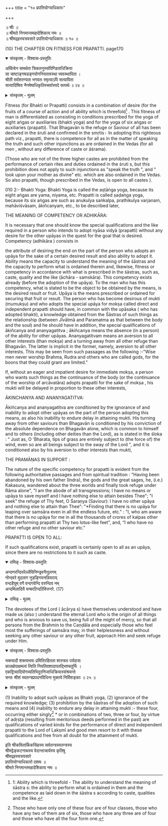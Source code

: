 +++
title = "१० प्रपत्तियोग्याधिकारः"

+++

॥ श्रीः ॥  
॥ श्रीमते निगमान्तमहादेशिकाय नमः ॥  
॥ श्रीमद्रहस्यत्रयसारे प्रपत्तियोग्याधिकारः ॥ १० ॥

(10) THE CHAPTER ON FITNESS FOR PRAPATTI. page170

<details open><summary>संस्कृतम् - विश्वास-प्रस्तुतिः</summary>

अर्थित्वेन समर्थता त्रिकतनुस्संपिण्डिताधिक्रिया  
सा चाष्टाङ्गषडङ्गयोगनियतावस्था व्यवस्थापिता ।  
श्रौती सर्वशरण्यता भगवतः स्मृत्याऽपि सत्यापिता  
सत्यादिष्विव नैगमेष्वधिकृतिस्सर्वास्पदे सत्पथे ॥ २४ ॥
</details>

<details><summary>संस्कृतम् - मूलम्</summary>

अर्थित्वेन समर्थता त्रिकतनुस्संपिण्डिताधिक्रिया  
सा चाष्टाङ्गषडङ्गयोगनियतावस्था व्यवस्थापिता ।  
श्रौती सर्वशरण्यता भगवतः स्मृत्याऽपि सत्यापिता  
सत्यादिष्विव नैगमेष्वधिकृतिस्सर्वास्पदे सत्पथे ॥ २४ ॥
</details>

Fitness (for Bhakti or Prapatti) consists in a combination of desire (for the fruits of a course of action and of ability which is threefold[^50] . This fitness of man is differentiated as consisting in conditions prescribed for the yoga of eight aṅgas or auxiliaries (bhakti yoga) and for the yoga of six aṅgas or auxiliaries (prapatti). That Bhagavān is the refuge or Saviour of all has been declared in the śruti  and confirmed in the smṛtis। In adopting this righteous path viz., prapatti, there is competence for all as in the matter of speaking the truth and such other injunctions as are ordained in the Vedas (for all men , without any difference of caste or āśrama).

[^50]: 1: Ability which is threefold - The ability to understand the meaning of śāstra s: the ability to perform what is ordained in them and the competence as laid down in the śāstra s according to caste, qualities and the like.

(Those who are not of the three higher castes are prohibited from the performance of certain rites and duties ordained in the śruti s, but this prohibition does not apply to such injunctions as "speak the truth ", and " look upon your mother as divine" etc. which are also ordained in the Vedas. So also prapatti, though prescribed in the Vedas, is open to all castes ).

010 2:- Bhakti Yoga: Bhakti Yoga is called the aṣṭāṅga yoga, because its eight aṅgas are yama, niyama, etc. Prapatti is called ṣaḍaṅga yoga, because its six aṅgas are such as anukulya saṅkalpa, prathikulya varjanam, mahāviśvāsam, ākiñcanyam, etc., to be described later,

THE MEANING OF COMPETENCY OR ADHIKĀRA:

It is necessary that one should know the special qualifications and the like required in a person who intends to adopt nyāsa vidyā (prapatti) without any desire for the other upāyas in the quest for the goal that is desired. Competency (adhikāra ) consists in

the attribute of desiring the end on the part of the person who adopts an upāya for the sake of a certain desired result and also ability to adopt it. Ability means the capacity to understand the meaning of the śāstras and the capacity to perform what is ordained therein and, likewise, fitness or competency in accordance with what is prescribed in the śāstras, such as, caste, quality and the like (āchāra - samskāra). This competency exists already (before the adoption of the upāya). To the man who has this competency, what is stated to be the object to be obtained by the means, is the desired result or fruit. Upāya is the means prescribed or ordained for securing that fruit or result. The person who has become desirous of mukti (mumukṣu) and who adopts the special upāya for mokṣa  called direct and independent prapatti should have, in common with the upāsaka ( who has adopted bhakti), a knowledge obtained from the Śāstras of such things as the relationship (between Jīvātmā and Paramatma as that between the body and the soul) and he should have in addition, the special qualifications of ākiñcanya and ananyagatitva ; ākiñcanya means the absence (in a person) of the ability for other upāyas. Ananyagatitvam means an aversion to all other interests (than mokṣa) and a turning away from all other refuge than Bhagavān. The latter is implicit in the former, namely, aversion to all other interests. This may be seen from such passages as the following :-"Wise men never worship Brahma, Rudra and others who are called gods, for the boons that they could grant are limited."

If, without an eager and impatient desire for immediate mokṣa, a person who wants such things as the continuance of the body (or the continuance of the worship of arcāvatāra) adopts prapatti for the sake of mokṣa , his mukti will be delayed in proportion to these other interests,

ĀKINCHANYA AND ANANYAGATITVA:

Ākiñcanya and ananyagatitva are conditioned by the ignorance of and inability to adopt other upāyas on the part of the person adopting this means, as also his inability to endure delay in attaining mukti. His turning away from other saviours than Bhagavān is conditioned by his conviction of the absolute dependence on Bhagavān alone, which is common to himself and to others (including other deities than the Lord), as is stated in the śloka : “ Just as, O 'Bharata, tips of grass are entirely subject to (the force of) the wind, even so are all beings subject to the sway of the Lord ", and it is conditioned also by his aversion to other interests than mukti,

THE PRAMĀṆAS IN SUPPORT :

The nature of the specific competency for prapatti is evident from the following authoritative passages and from spiritual tradition : "Having been abandoned by his own father (Indra), the gods and the great sages, he, (i.e.) Kakasura, wandered about the three worlds and finally took refuge under Rāma alone", "I am the abode of all transgressions; I have no means or upāya to save myself and I have nothing else to attain besides Thee"; "I seek" the refuge of Thy feet, O Śaraṇya (Saviour): I have no other upāya and nothing else to attain than Thee": "*Finding that there is no upāya for leaping over samsāra even in all the endless future, etc." : "I, who am aware that there is no upāya for me in all the thousands of crores of kalpas other than performing prapatti at Thy two lotus-like feet", and, “I who have no other refuge and no other saviour etc."

PRAPATTI IS OPEN TO ALL:

If such qualifications exist, prapatti is certainly open to all as an upāya, since there are no restrictions to it such as caste.

<details open><summary>तमिऴ् - विश्वास-प्रस्तुतिः</summary>

अन्दणरन्दियरॆल्लैयिनिण्ड्रवनैत्तुलगम्  
नॊन्दवरे मुदलाग नुडङ्गियनन्नियराय्  
वन्दडैयुम् वगै वन्दगवेन्दि वरुन्दिय नम्  
अन्दमिलादियै यन्बरऱिन्दऱिवित्तनरे. (17)
</details>

<details><summary>तमिऴ् - मूलम्</summary>

अन्दणरन्दियरॆल्लैयिनिण्ड्रवनैत्तुलगम्  
नॊन्दवरे मुदलाग नुडङ्गियनन्नियराय्  
वन्दडैयुम् वगै वन्दगवेन्दि वरुन्दिय नम्  
अन्दमिलादियै यन्बरऱिन्दऱिवित्तनरे. (17)
</details>

The devotees of the Lord ( ācārya s) have themselves understood and have made us (also ) understand the eternal Lord who is the origin of all things and who is anxious to save us, being full of the might of mercy, so that all persons from the Brahmin to the Caṇḍāla and especially those who feel most the sufferings of samsāra may, in their helplessness and without seeking any other saviour or any other fruit, approach Him and seek refuge under Him.

<details open><summary>संस्कृतम् - विश्वास-प्रस्तुतिः</summary>

भक्त्यादौ शक्त्यभावः प्रमितिरहितता शास्त्रतः पर्यदासः  
कालक्षेपाक्षमत्वं त्विति नियतिवशादापतद्भिश्चतुर्भिः ।  
एकद्वित्र्यादियोगव्यतिभिदुरनिजाधिक्रियास्संश्रयन्ते  
सन्तः श्रीशं स्वतन्त्रप्रपदनविधिना मुक्तये निर्विशङ्काः ॥ २५ ॥
</details>

<details><summary>संस्कृतम् - मूलम्</summary>

भक्त्यादौ शक्त्यभावः प्रमितिरहितता शास्त्रतः पर्यदासः  
कालक्षेपाक्षमत्वं त्विति नियतिवशादापतद्भिश्चतुर्भिः ।  
एकद्वित्र्यादियोगव्यतिभिदुरनिजाधिक्रियास्संश्रयन्ते  
सन्तः श्रीशं स्वतन्त्रप्रपदनविधिना मुक्तये निर्विशङ्काः ॥ २५ ॥
</details>

(1) Inability to adopt such upāyas as Bhakti yoga, (2) ignorance of the required knowledge; (3) prohibition by the śāstras of the adoption of such means and (4) inability to endure any delay in attaining mukti :- these four, occurring either singly[^51] * or in combinations of two, three or four, by virtue of adṛṣṭa (resulting from meritorious deeds performed in the past) are qualifications of varied kinds for the performance of direct and independent prapatti to the Lord of Lakṣmī  and good men resort to it with these qualifications and free from all doubt for the attainment of mukti.

[^51]: Those who have only one of these four are of four classes, those who have any two of them are of six, those who have any three are of four and those who have all the four form one.

इति श्रीकवितार्किकसिंहस्य सर्वतन्त्रस्वतन्त्रस्य  
श्रीमद्वेङ्कटनाथस्य वेदान्ताचार्यस्य कृतिषु  
श्रीमद्रहस्यत्रयसारे  
प्रपत्तियोग्याधिकारो दशमः ॥  
श्रीमते निगमान्तमहादेशिकाय नमः ॥

